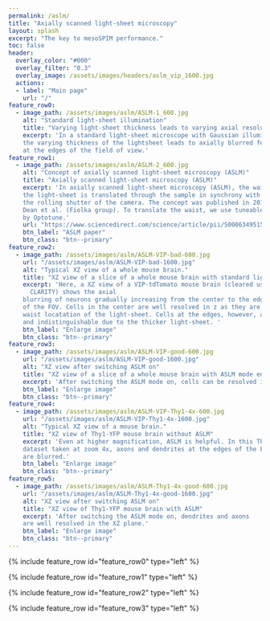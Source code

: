 ```yaml
---
permalink: /aslm/
title: "Axially scanned light-sheet microscopy"
layout: splash
excerpt: "The key to mesoSPIM performance."
toc: false
header:
  overlay_color: "#000"
  overlay_filter: "0.3"
  overlay_image: /assets/images/headers/aslm_vip_1600.jpg
  actions:
  - label: "Main page"
    url: "/"
feature_row0:
  - image_path: /assets/images/aslm/ASLM-1_600.jpg
    alt: "Standard light-sheet illumination"
    title: "Varying light-sheet thickness leads to varying axial resolution."
    excerpt: 'In a standard light-sheet microscope with Gaussian illumination,
    the varying thickness of the lightsheet leads to axially blurred features
    at the edges of the field of view.'
feature_row1:
  - image_path: /assets/images/aslm/ASLM-2_600.jpg
    alt: "Concept of axially scanned light-sheet microscopy (ASLM)"
    title: "Axially scanned light-sheet microscopy (ASLM)"
    excerpt: 'In axially scanned light-sheet microscopy (ASLM), the waist of
    the light-sheet is translated through the sample in synchrony with
    the rolling shutter of the camera. The concept was published in 2015 by
    Dean et al. (Fiolka group). To translate the waist, we use tuneable lenses
    by Optotune.'
    url: "https://www.sciencedirect.com/science/article/pii/S0006349515004981"
    btn_label: "ASLM paper"
    btn_class: "btn--primary"
feature_row2:
  - image_path: /assets/images/aslm/ASLM-VIP-bad-600.jpg
    url: "/assets/images/aslm/ASLM-VIP-bad-1600.jpg"
    alt: "Typical XZ view of a whole mouse brain."
    title: "XZ view of a slice of a whole mouse brain with standard light-sheet illumination."
    excerpt: 'Here, a XZ view of a VIP-tdTomato mouse brain (cleared using passive
      CLARITY) shows the axial
    blurring of neurons gradually increasing from the center to the edges
    of the FOV. Cells in the center are well resolved in z as they are close to the
    waist locatation of the light-sheet. Cells at the edges, however, are blurred
    and indistinguishable due to the thicker light-sheet. '
    btn_label: "Enlarge image"
    btn_class: "btn--primary"
feature_row3:
  - image_path: /assets/images/aslm/ASLM-VIP-good-600.jpg
    url: "/assets/images/aslm/ASLM-VIP-good-1600.jpg"
    alt: "XZ view after switching ASLM on"
    title: "XZ view of a slice of a whole mouse brain with ASLM mode enabled"
    excerpt: 'After switching the ASLM mode on, cells can be resolved in the axial direction across the whole FOV.'
    btn_label: "Enlarge image"
    btn_class: "btn--primary"
feature_row4:
  - image_path: /assets/images/aslm/ASLM-VIP-Thy1-4x-600.jpg
    url: "/assets/images/aslm/ASLM-VIP-Thy1-4x-1600.jpg"
    alt: "Typical XZ view of a mouse brain."
    title: "XZ view of Thy1-YFP mouse brain without ASLM"
    excerpt: 'Even at higher magnification, ASLM is helpful. In this Thy1-YFP
    dataset taken at zoom 4x, axons and dendrites at the edges of the FOV
    are blurred.'
    btn_label: "Enlarge image"
    btn_class: "btn--primary"
feature_row5:
  - image_path: /assets/images/aslm/ASLM-Thy1-4x-good-600.jpg
    url: "/assets/images/aslm/ASLM-Thy1-4x-good-1600.jpg"
    alt: "XZ view after switching ASLM on"
    title: "XZ view of Thy1-YFP mouse brain with ASLM"
    excerpt: 'After switching the ASLM mode on, dendrites and axons
    are well resolved in the XZ plane.'
    btn_label: "Enlarge image"
    btn_class: "btn--primary"
---
```

{% include feature_row id="feature_row0" type="left" %}

{% include feature_row id="feature_row1" type="left" %}

{% include feature_row id="feature_row2" type="left" %}

{% include feature_row id="feature_row3" type="left" %}
